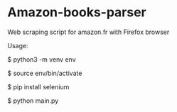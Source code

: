 # Amazon-books-parser
Web scraping script for amazon.fr with Firefox browser

Usage:

$ python3 -m venv env

$ source env/bin/activate

$ pip install selenium

$ python main.py
